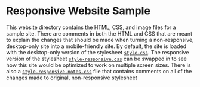 # Responsive Website Sample
This website directory contains the HTML, CSS, and image files for a sample site.  There are comments in both the HTML and CSS that are meant to explain the changes that should be made when turning a non-responsive, desktop-only site into a mobile-friendly site.  By default, the site is loaded with the desktop-only version of the stylesheet [`style.css`](style.css).  The responsive version of the stylesheet [`style-responsive.css`](style-responsive.css) can be swapped in to see how this site would be optimized to work on multiple screen sizes.  There is also a [`style-responsive-notes.css`](style-responsive-notes.css) file that contains comments on all of the changes made to original, non-responsive stylesheet

